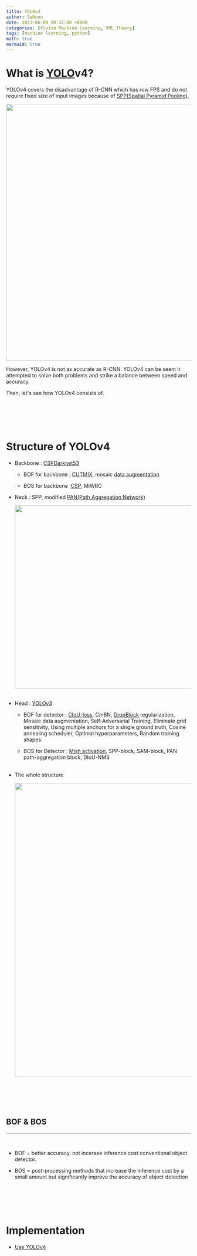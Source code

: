 ```yaml
---
title: YOLOv4
author: SeHoon
date: 2023-06-09 20:32:00 +0900
categories: [Vision Machine Learning, VML_Thoery]
tags: [machine learning, python]
math: true
mermaid: true
---
```


# What is [YOLO](https://csh970605.github.io/posts/YOLO/)v4?
YOLOv4 covers the disadvantage of R-CNN which has row FPS and do not require fixed size of input images because of [SPP(Spatial Pyramid Pooling)](https://csh970605.github.io/posts/SPP/).
<center>
<img src="https://github.com/csh970605/csh970605.github.io/assets/28240052/110fc586-e539-4a99-b181-35290c4a6637" width=700>
</center>

However, YOLOv4 is not as accurate as R-CNN. YOLOv4 can be seem it attempted to solve both problems and strike a balance between speed and accuracy.
<br>

Then, let's see how YOLOv4 consists of.

<br>
<br>
<br>
<br>

# Structure of YOLOv4

+ Backbone : [CSPDarknet53](https://csh970605.github.io/posts/CSP/)
    
    + BOF for backbone : [CUTMIX](https://arxiv.org/abs/1905.04899), mosaic [data augmentation](https://csh970605.github.io/posts/Data_Augmentation/)

    + BOS for backbone :[CSP](https://csh970605.github.io/posts/CSP/), MiWRC

+ Neck : SPP, modified [PAN(Path Aggregation Network)](https://arxiv.org/abs/2105.00405)

    <center>
    <img src="https://github.com/csh970605/csh970605.github.io/assets/28240052/6c6be8c7-bfc0-4a17-903c-0c606ed63d25" width=500>
    </center>
    <br>



+ Head : [YOLOv3](https://csh970605.github.io/posts/YOLOv3/)

    + BOF for detector : [CIoU-loss](https://csh970605.github.io/posts/CIOU_Loss/), CmBN, [DropBlock](https://csh970605.github.io/posts/DropBlock/) regularization, Mosaic data augmentation, Self-Adversarial Training, Eliminate grid sensitivity, Using multiple anchors for a single ground truth, Cosine annealing scheduler, Optimal hyperparameters, Random training shapes.

    + BOS for Detector : [Mish activation](https://csh970605.github.io/posts/Activation_Function/), SPP-block, SAM-block, PAN path-aggregation block, DIoU-NMS
    <br><br>


+ The whole structure

    <center>
    <img src="https://github.com/csh970605/csh970605.github.io/assets/28240052/900519b2-8c19-4b3f-b422-696db4f54e41" width=800>
    </center>

<br>
<br>
<br>
<br>

## BOF & BOS
---
<br>

+ BOF = better accuracy, not incerase inference cost conventional object detector.

+ BOS = post-processing methods that increase the inference cost by a small amount but significantly improve the accuracy of object detection
<br>
<br>
<br>
<br>

# Implementation

+ [Use YOLOv4](https://github.com/csh970605/Modern_Computer_Vision/tree/main/YOLOv4)